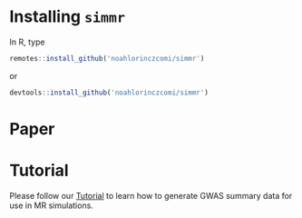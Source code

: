 # Installing `simmr`
In R, type
```R
remotes::install_github('noahlorinczcomi/simmr')
```
or
```R
devtools::install_github('noahlorinczcomi/simmr')
```
# Paper

# Tutorial
Please follow our [Tutorial](https://github.com/noahlorinczcomi/simmr/blob/main/tutorial.md) to learn how to generate GWAS summary data for use in MR simulations.
